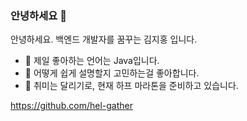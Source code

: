 ### 안녕하세요 👋

안녕하세요. 백엔드 개발자를 꿈꾸는 김지홍 입니다.

- 🌱 제일 좋아하는 언어는 Java입니다.
- 🤔 어떻게 쉽게 설명할지 고민하는걸 좋아합니다.
- 🏃 취미는 달리기로, 현재 하프 마라톤을 준비하고 있습니다.
  
https://github.com/hel-gather

<!--
**soluinoon/soluinoon** is a ✨ _special_ ✨ repository because its `README.md` (this file) appears on your GitHub profile.

Here are some ideas to get you started:

- 🔭 I’m currently working on ...
- 🌱 I’m currently learning ...
- 👯 I’m looking to collaborate on ...
- 🤔 I’m looking for help with ...
- 💬 Ask me about ...
- 📫 How to reach me: ...
- 😄 Pronouns: ...
- ⚡ Fun fact: ...
-->
